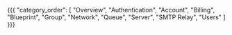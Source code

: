 {{{
  "category_order": [
    "Overview",
    "Authentication",
    "Account",
    "Billing",
    "Blueprint",
    "Group",
    "Network",
    "Queue",
    "Server",
    "SMTP Relay",
    "Users"
  ]
}}}
